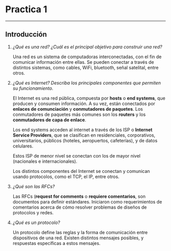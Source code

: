 # Practica 1

---

## Introducción

1. _¿Qué es una red? ¿Cuál es el principal objetivo para construir una red?_

   Una red es un sistema de computadoras interconectadas, con el fin de comunicar información entre ellas. Se pueden conectar a través de distintos sistemas, como cables, WiFi, bluetooth, señal satelital, entre otros.

2. _¿Qué es Internet? Describa los principales componentes que permiten su funcionamiento._

   El Internet es una red pública, compuesta por **hosts** o **end systems**, que producen y consumen información. A su vez, están conectados por **enlaces de comunciación** y **conmutadores de paquetes**. Los conmutadores de paquetes más comunes son los **routers** y los **conmutadores de capa de enlace**. 

   Los end systems acceden al internet a través de los ISP o **Internet Service Providers**, que se clasifican en residenciales, corporativos, universitarios, públicos (hoteles, aeropuertos, cafeterías), y de datos celulares.

   Estos ISP de menor nivel se conectan con los de mayor nivel (nacionales e internacionales).

   Los distintos componentes del Internet se conectan y comunican usando protocolos, como el TCP, el IP, entre otros.

3. _¿Qué son las RFCs?_

   Las RFCs (**request for comments** o **requiere comentarios**, son documentos para definir estándares. Iniciaron como requerimientos de comentarios acerca de cómo resolver problemas de diseños de protocolos y redes.

4. _¿Qué es un protocolo?_

   Un protocolo define las reglas y la forma de comunicación entre dispositivos de una red. Existen distintos mensajes posibles, y respuestas específicas a estos mensajes. 
